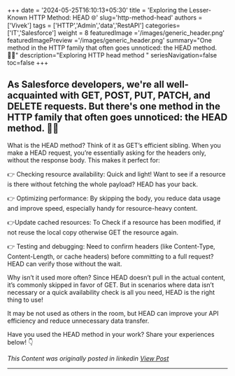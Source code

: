 +++
date = '2024-05-25T16:10:13+05:30'
title = 'Exploring the Lesser-Known HTTP Method: HEAD 🌐'
slug='http-method-head'
authors = ['Vivek']
tags = ['HTTP','Admin','data','RestAPI']
categories= ['IT','Salesforce']
weight = 8
featuredImage ='/images/generic_header.png'
featuredImagePreview ='/images/generic_header.png'
summary="One method in the HTTP family that often goes unnoticed: the HEAD method. 🕵️‍♂️"
description="Exploring HTTP head method "
seriesNavigation=false
toc=false
+++
&nbsp;  

## As Salesforce developers, we're all well-acquainted with GET, POST, PUT, PATCH, and DELETE requests. But there's one method in the HTTP family that often goes unnoticed: the HEAD method. 🕵️‍♂️

What is the HEAD method?
Think of it as GET’s efficient sibling. When you make a HEAD request, you’re essentially asking for the headers only, without the response body. This makes it perfect for:

👉 Checking resource availability: Quick and light! Want to see if a resource is there without fetching the whole payload? HEAD has your back.

👉 Optimizing performance: By skipping the body, you reduce data usage and improve speed, especially handy for resource-heavy content.

👉Update cached resources: To Check if a resource has been modified, if not reuse the local copy otherwise GET the resource again.

👉 Testing and debugging: Need to confirm headers (like Content-Type, Content-Length, or cache headers) before committing to a full request? HEAD can verify those without the wait.

Why isn’t it used more often?
Since HEAD doesn’t pull in the actual content, it’s commonly skipped in favor of GET. But in scenarios where data isn’t necessary or a quick availability check is all you need, HEAD is the right thing to use!

It may be not used as others in the room, but HEAD can improve your API efficiency and reduce unnecessary data transfer.

Have you used the HEAD method in your work? Share your experiences below! 👇

*This Content was originally posted in linkedin [View Post](https://www.linkedin.com/posts/vivekvismayam_%F0%9D%90%8D%F0%9D%90%9E%F0%9D%90%B0-%F0%9D%90%82%F0%9D%90%A8%F0%9D%90%A6%F0%9D%90%A6%F0%9D%90%9A%F0%9D%90%A7%F0%9D%90%9D-%F0%9D%90%A2%F0%9D%90%A7-%F0%9D%90%AC%F0%9D%90%9F-%F0%9D%90%9C%F0%9D%90%A5%F0%9D%90%A2-activity-7259929705787609088-c2Kt?utm_source=social_share_send&utm_medium=member_desktop_web&rcm=ACoAAA_bVqsB5ZA6FQt9Rk3q8WfamtkMsTNLxRo)*

***